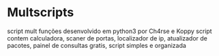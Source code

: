 # Multscripts
script mult funções desenvolvido em python3 por Ch4rse e Koppy script contem calculadora, scaner de portas, localizador de ip, atualizador de pacotes, painel de consultas gratis, script simples e organizada
